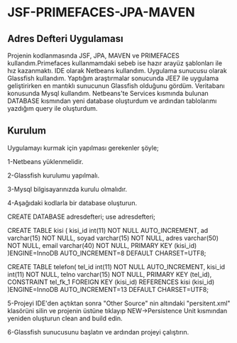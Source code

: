 # JSF-PRIMEFACES-JPA-MAVEN
 ## Adres Defteri Uygulaması

 Projenin kodlanmasında  JSF, JPA, MAVEN ve PRIMEFACES kullandım.Primefaces kullanmamdaki sebeb ise hazır arayüz şablonları ile hız kazanmaktı.
 IDE olarak Netbeans kullandım.
 Uygulama sunucusu olarak Glassfish kullandım. Yaptığım araştırmalar sonucunda JEE7 ile uygulama geliştirirken en mantıklı sunucunun Glassfish olduğunu gördüm.
 Veritabanı konusunda Mysql kullandım. Netbeans'te Services kısmında bulunan DATABASE kısmından yeni database oluşturdum ve ardından tablolarımı yazdığım query ile oluşturdum.
 

## Kurulum
Uygulamayı kurmak için yapılması gerekenler şöyle;

1-Netbeans yüklenmelidir.

2-Glassfish kurulumu yapılmalı.

3-Mysql bilgisayarınızda kurulu olmalıdır.

4-Aşağıdaki kodlarla bir database oluşturun.

CREATE DATABASE adresdefteri;
use adresdefteri;

CREATE TABLE kisi (
    kisi_id int(11) NOT NULL AUTO_INCREMENT,
    ad varchar(15) NOT NULL,
    soyad varchar(15) NOT NULL,
    adres varchar(50) NOT NULL,
    email varchar(40) NOT NULL,
    PRIMARY KEY (kisi_id)
)ENGINE=InnoDB AUTO_INCREMENT=8 DEFAULT CHARSET=UTF8;

CREATE TABLE telefon(
    tel_id int(11) NOT NULL AUTO_INCREMENT,
    kisi_id int(11) NOT NULL,
    telno varchar(15) NOT NULL,
    PRIMARY KEY (tel_id),
    CONSTRAINT tel_fk_1 FOREIGN KEY (kisi_id) REFERENCES kisi (kisi_id)
)ENGINE=InnoDB AUTO_INCREMENT=13 DEFAULT CHARSET=UTF8;
 
 
5-Projeyi IDE'den açtıktan sonra "Other Source" nin altındaki "persitent.xml" klasörüni silin ve projenin üstüne tıklayıp NEW->Persistence Unit kısmından yeniden oluşturun clean and build edin.

6-Glassfish sunucusunu başlatın ve ardından projeyi çalıştırın.

 


 
